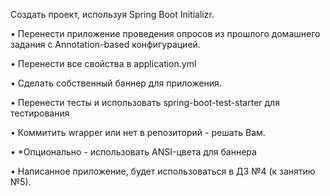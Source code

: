 Создать проект, используя Spring Boot Initializr.

• Перенести приложение проведения опросов из прошлого домашнего
задания с Annotation-based конфигурацией.

• Перенести все свойства в application.yml

• Сделать собственный баннер для приложения.

• Перенести тесты и использовать spring-boot-test-starter для
тестирования

• Коммитить wrapper или нет в репозиторий - решать Вам.

• *Опционально - использовать ANSI-цвета для баннера

• Написанное приложение, будет использоваться в ДЗ №4 (к занятию
№5).
